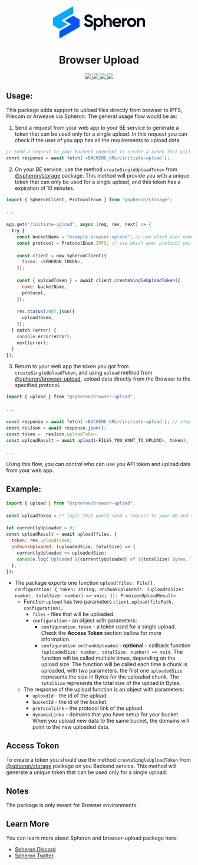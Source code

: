 <p align="center">
  <picture>
    <source media="(prefers-color-scheme: dark)" srcset="https://github.com/spheronFdn/sdk/blob/main/.github/assets/spheron-logo-dark.svg">
    <source media="(prefers-color-scheme: light)" srcset="https://github.com/spheronFdn/sdk/blob/main/.github/assets/spheron-logo.svg">
    <img alt="Spheron" src="https://github.com/spheronFdn/sdk/blob/main/.github/assets/spheron-logo.svg" width="250">
  </picture>
</p>

<h1 align="center">Browser Upload</h1>

<p align="center">  
  <a href="https://www.npmjs.com/package/@spheron/storage" target="_blank" rel="noreferrer">
    <img src="https://img.shields.io/static/v1?label=npm&message=v1.0.0&color=green" />
  </a>
  <a href="https://github.com/spheronFdn/sdk/blob/main/LICENSE" target="_blank" rel="noreferrer">
    <img src="https://img.shields.io/static/v1?label=license&message=Apache%202.0&color=red" />
  </a>
  <a href="https://discord.com/invite/ahxuCtm" target="_blank" rel="noreferrer">
    <img src="https://img.shields.io/static/v1?label=community&message=discord&color=blue" />
  </a>
  <a href="https://twitter.com/SpheronFdn" target="_blank" rel="noreferrer">
    <img src="https://img.shields.io/twitter/url/https/twitter.com/cloudposse.svg?style=social&label=Follow%20%40SpheronFdn" />
  </a>
</p>

## Usage:

This package adds support to upload files directly from browser to IPFS, Filecoin or Arweave via Spheron.
The general usage flow would be as:

1. Send a request from your web app to your BE service to generate a token that can be used only for a single upload. In this request you can check if the user of you app has all the requirements to upload data.

```js
// Send a request to your Backend endpoint to create a token that will be used with the @spheron/browser-upload
const response = await fetch(`<BACKEND_URL>/initiate-upload`);
```

2. On your BE service, use the method `createSingleUploadToken` from [@spheron/storage](https://www.npmjs.com/package/@spheron/storage) package. This method will provide you with a unique token that can only be used for a single upload, and this token has a expiration of 10 minutes.

```js
import { SpheronClient, ProtocolEnum } from "@spheron/storage";

...

app.get("/initiate-upload", async (req, res, next) => {
  try {
    const bucketName = "example-browser-upload"; // use which ever name you prefer
    const protocol = ProtocolEnum.IPFS; // use which ever protocol you prefer

    const client = new SpheronClient({
      token: <SPHERON_TOKEN>,
    });

    const { uploadToken } = await client.createSingleUploadToken({
      name: bucketName,
      protocol,
    });

    res.status(200).json({
      uploadToken,
    });
  } catch (error) {
    console.error(error);
    next(error);
  }
});
```

3. Return to your web app the token you got from `createSingleUploadToken`, and using `upload` method from [@spheron/browser-upload](https://www.npmjs.com/package/@spheron/browser-upload), upload data directly from the Browser to the specified protocol.

```js
import { upload } from "@spheron/browser-upload";

...

const response = await fetch(`<BACKEND_URL>/initiate-upload`); // step 1
const resJson = await response.json();
const token =  resJson.uploadToken;
const uploadResult = await upload(<FILES_YOU_WANT_TO_UPLOAD>, token);

...
```

Using this flow, you can control who can use you API token and upload data from your web app.

## Example:

```js
import { upload } from "@spheron/browser-upload";

const uploadToken = /* logic that would send a request to your BE and return a token that can be used only for a single upload */

let currentlyUploaded = 0;
const uploadResult = await upload(files, {
  token: res.uploadToken,
  onChunkUploaded: (uploadedSize, totalSize) => {
    currentlyUploaded += uploadedSize;
    console.log(`Uploaded ${currentlyUploaded} of ${totalSize} Bytes.`);
  },
});

```

- The package exports one function `upload(files: File[], configuration: { token: string; onChunkUploaded?: (uploadedSize: number, totalSize: number) => void; }): Promise<UploadResult>`
  - Function `upload` has two parameters `client.upload(filePath, configuration);`
    - `files` - files that will be uploaded.
    - `configuration` - an object with parameters:
      - `configuration.token` - a token used for a single upload. Check the **Access Token** section bellow for more information.
      - `configuration.onChunkUploaded` - **optional** - callback function `(uploadedSize: number, totalSize: number) => void`. The function will be called multiple times, depending on the upload size. The function will be called each time a chunk is uploaded, with two parameters. the first one `uploadedSize` represents the size in Bytes for the uploaded chunk. The `totalSize` represents the total size of the upload in Bytes.
  - The response of the upload function is an object with parameters:
    - `uploadId` - the id of the upload.
    - `bucketId` - the id of the bucket.
    - `protocolLink` - the protocol link of the upload.
    - `dynamicLinks` - domains that you have setup for your bucket. When you upload new data to the same bucket, the domains will point to the new uploaded data.

## Access Token

To create a token you should use the method `createSingleUploadToken` from [@spheron/storage](https://www.npmjs.com/package/@spheron/storage) package on you Backend service. This method will generate a unique token that can be used only for a single upload.

## Notes

The package is only meant for Browser environments.

## Learn More

You can learn more about Spheron and browser-upload package here:

- [Spheron Discord](https://discord.com/invite/ahxuCtm)
- [Spheron Twitter](https://twitter.com/SpheronFdn)
